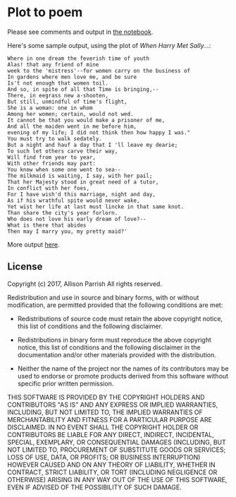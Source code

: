 # Plot to poem

Please see comments and output in [the notebook](plot-to-poem.ipynb).

Here's some sample output, using the plot of *When Harry Met Sally...*:

    Where in one dream the feverish time of youth
    Alas! that any friend of mine
    week to the 'mistress'--for women carry on the business of
    In gardens where men love me, and be sure
    Is't not enough that women toil.
    And so, in spite of all that Time is bringing,--
    There, in eegrass new a-shooten,
    But still, unmindful of time's flight,
    She is a woman: one in whom
    Among her women; certain, would not wed.
    It cannot be that you would make a prisoner of me,
    And all the maiden went in me before him,
    evening of my life; I did not think then how happy I was."
    You must try to walk sedately.
    But a night and hauf a day that I 'll leave my dearie;
    To such let others carve their way,
    Will find from year to year,
    With other friends may part:
    You know when some one went to sea--
    The milkmaid is waiting, I say, with her pail;
    That her Majesty stood in great need of a tutor,
    In conflict with her foes,
    For I have wish'd this marriage, night and day,
    As if his wrathful spite would never wake,
    Yet wist her life at last must lincke in that same knot.
    Than share the city's year forlorn.
    Who does not love his early dream of love?--
    What is there that abides
    Then may I marry you, my pretty maid?'

More output [here](http://static.decontextualize.com/plot-to-poem.html).

## License

Copyright (c) 2017, Allison Parrish
All rights reserved.

Redistribution and use in source and binary forms, with or without
modification, are permitted provided that the following conditions are met:

* Redistributions of source code must retain the above copyright notice, this
  list of conditions and the following disclaimer.

* Redistributions in binary form must reproduce the above copyright notice,
  this list of conditions and the following disclaimer in the documentation
  and/or other materials provided with the distribution.

* Neither the name of the project nor the names of its contributors may be
  used to endorse or promote products derived from this software without
  specific prior written permission.

THIS SOFTWARE IS PROVIDED BY THE COPYRIGHT HOLDERS AND CONTRIBUTORS "AS
IS" AND ANY EXPRESS OR IMPLIED WARRANTIES, INCLUDING, BUT NOT LIMITED TO,
THE IMPLIED WARRANTIES OF MERCHANTABILITY AND FITNESS FOR A PARTICULAR
PURPOSE ARE DISCLAIMED. IN NO EVENT SHALL THE COPYRIGHT HOLDER OR
CONTRIBUTORS BE LIABLE FOR ANY DIRECT, INDIRECT, INCIDENTAL, SPECIAL,
EXEMPLARY, OR CONSEQUENTIAL DAMAGES (INCLUDING, BUT NOT LIMITED TO,
PROCUREMENT OF SUBSTITUTE GOODS OR SERVICES; LOSS OF USE, DATA, OR
PROFITS; OR BUSINESS INTERRUPTION) HOWEVER CAUSED AND ON ANY THEORY OF
LIABILITY, WHETHER IN CONTRACT, STRICT LIABILITY, OR TORT (INCLUDING
NEGLIGENCE OR OTHERWISE) ARISING IN ANY WAY OUT OF THE USE OF THIS
SOFTWARE, EVEN IF ADVISED OF THE POSSIBILITY OF SUCH DAMAGE.

